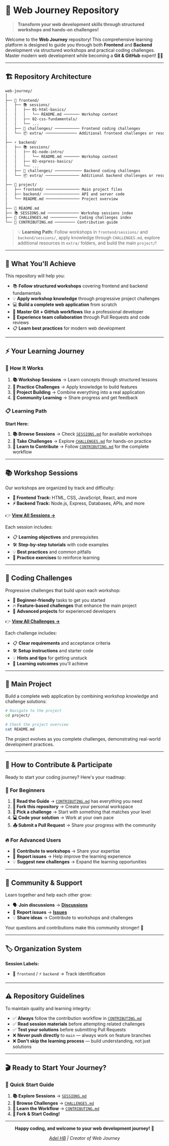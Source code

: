 # 🚀 Web Journey Repository

> **Transform your web development skills through structured workshops and hands-on challenges!**

Welcome to the **Web Journey** repository! This comprehensive learning platform is designed to guide you through both **Frontend** and **Backend** development via structured workshops and practical coding challenges. Master modern web development while becoming a **Git & GitHub** expert! 🧠✨

---

## 🏗️ Repository Architecture

```bash
web-journey/
│
├── 🎨 frontend/
│   ├── 📚 sessions/
│   │   ├── 01-html-basics/
│   │   │   └── README.md ─────── Workshop content
│   │   ├── 02-css-fundamentals/
│   │   └── ...
│   ├── 🎯 challenges/ ─────────── Frontend coding challenges
│   └── 📦 extra/ ────────────── Additional frontend challenges or resources
│
├── ⚡ backend/
│   ├── 📚 sessions/
│   │   ├── 01-node-intro/
│   │   │   └── README.md ─────── Workshop content
│   │   ├── 02-express-basics/
│   │   └── ...
│   ├── 🎯 challenges/ ──────────── Backend coding challenges
│   └── 📦 extra/ ─────────────── Additional backend challenges or resources
│
├── 🎯 project/
│   ├── frontend/ ─────────────── Main project files
│   ├── backend/ ──────────────── API and server code
│   └── README.md ─────────────── Project overview
│
├── 📖 README.md
├── 📚 SESSIONS.md ────────────── Workshop sessions index
├── 🎯 CHALLENGES.md ──────────── Coding challenges index
└── 🤝 CONTRIBUTING.md ───────── Contribution guide
```

> 💡 **Learning Path:** Follow workshops in `frontend/sessions/` and `backend/sessions/`, apply knowledge through `CHALLENGES.md`, explore additional resources in `extra/` folders, and build the main `project/`!

---

## 🎯 What You'll Achieve

This repository will help you:

- 📚 **Follow structured workshops** covering frontend and backend fundamentals
- 💡 **Apply workshop knowledge** through progressive project challenges
- 💻 **Build a complete web application** from scratch
- 🌱 **Master Git + GitHub workflows** like a professional developer
- 🤝 **Experience team collaboration** through Pull Requests and code reviews
- 📋 **Learn best practices** for modern web development

---

## ⚡ Your Learning Journey

### 🔄 How It Works

1. **📚 Workshop Sessions** → Learn concepts through structured lessons
2. **🎯 Practice Challenges** → Apply knowledge to build features
3. **🚀 Project Building** → Combine everything into a real application
4. **🤝 Community Learning** → Share progress and get feedback

### 📋 Learning Path

**Start Here:**

1. **📚 Browse Sessions** → Check [`SESSIONS.md`](./SESSIONS.md) for available workshops
2. **🎯 Take Challenges** → Explore [`CHALLENGES.md`](./CHALLENGES.md) for hands-on practice
3. **🤝 Learn to Contribute** → Follow [`CONTRIBUTING.md`](./CONTRIBUTING.md) for the complete workflow

---

## 📚 Workshop Sessions

Our workshops are organized by track and difficulty:

- **🎨 Frontend Track:** HTML, CSS, JavaScript, React, and more
- **⚡ Backend Track:** Node.js, Express, Databases, APIs, and more

👉 **[View All Sessions →](./SESSIONS.md)**

Each session includes:

- 📋 **Learning objectives** and prerequisites
- 🛠️ **Step-by-step tutorials** with code examples
- 💡 **Best practices** and common pitfalls
- 🎯 **Practice exercises** to reinforce learning

---

## 🎯 Coding Challenges

Progressive challenges that build upon each workshop:

- 🌱 **Beginner-friendly** tasks to get you started
- 🔥 **Feature-based challenges** that enhance the main project
- 🚀 **Advanced projects** for experienced developers

👉 **[View All Challenges →](./CHALLENGES.md)**

Each challenge includes:

- 📋 **Clear requirements** and acceptance criteria
- 🛠️ **Setup instructions** and starter code
- 💡 **Hints and tips** for getting unstuck
- 🎯 **Learning outcomes** you'll achieve

---

## 🚀 Main Project

Build a complete web application by combining workshop knowledge and challenge solutions:

```bash
# Navigate to the project
cd project/

# Check the project overview
cat README.md
```

The project evolves as you complete challenges, demonstrating real-world development practices.

---

## 🤝 How to Contribute & Participate

Ready to start your coding journey? Here's your roadmap:

### 🔰 **For Beginners**

1. **📖 Read the Guide** → [`CONTRIBUTING.md`](./CONTRIBUTING.md) has everything you need
2. **🍴 Fork this repository** → Create your personal workspace
3. **🎯 Pick a challenge** → Start with something that matches your level
4. **💻 Code your solution** → Work at your own pace
5. **📤 Submit a Pull Request** → Share your progress with the community

### 🔥 **For Advanced Users**

- 🌟 **Contribute to workshops** → Share your expertise
- 🐛 **Report issues** → Help improve the learning experience
- 💡 **Suggest new challenges** → Expand the learning opportunities

---

## 💬 Community & Support

Learn together and help each other grow:

- 🗣️ **Join discussions** → **[Discussions](https://github.com/Adel2411/web-journey/discussions)**
- 🐛 **Report issues** → **[Issues](https://github.com/Adel2411/web-journey/issues)**
- 💡 **Share ideas** → Contribute to workshops and challenges

Your questions and contributions make this community stronger! 🌟

---

## 🏷️ Organization System

**Session Labels:**

- 🎨 `frontend` / ⚡ `backend` → Track identification

---

## ⚠️ Repository Guidelines

To maintain quality and learning integrity:

- ✅ **Always** follow the contribution workflow in [`CONTRIBUTING.md`](./CONTRIBUTING.md)
- ✅ **Read session materials** before attempting related challenges
- ✅ **Test your solutions** before submitting Pull Requests
- ❌ **Never push directly** to `main` — always work on feature branches
- ❌ **Don't skip the learning process** — build understanding, not just solutions

---

## 🎬 Ready to Start Your Journey?

### 🚀 **Quick Start Guide**

1. **📚 Explore Sessions** → [`SESSIONS.md`](./SESSIONS.md)
2. **🎯 Browse Challenges** → [`CHALLENGES.md`](./CHALLENGES.md)
3. **🤝 Learn the Workflow** → [`CONTRIBUTING.md`](./CONTRIBUTING.md)
4. **🍴 Fork & Start Coding!**

---

<div align="center">

**Happy coding, and welcome to your web development journey!** 💙

_[Adel HB](https://github.com/Adel2411) | Creator of Web Journey_

</div>
